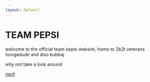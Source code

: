 ```yaml
---
layout: default
---
```



<h1 class="benis">TEAM PEPSI</h1>


<p>welcome to the official team bepis website, home to 2b2t veterans torogadude and also bubbaj</p>


<p>why not take a look around</p>




<p><a href="nerxit.html"> nerit </a></p>